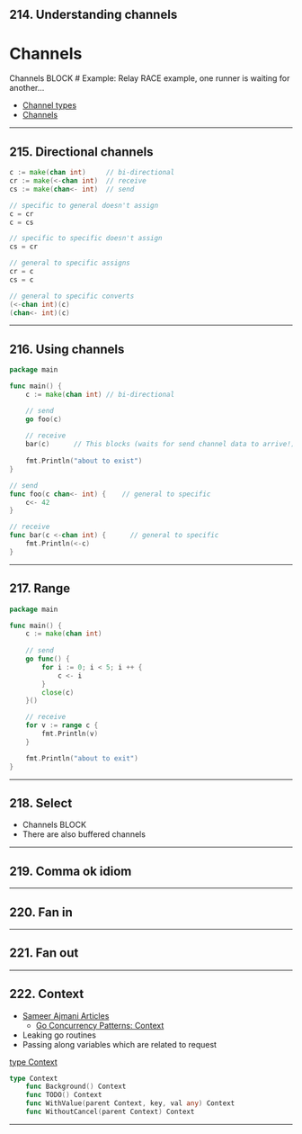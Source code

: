 ## 214. Understanding channels

# Channels

Channels BLOCK  # Example: Relay RACE example, one runner is waiting for another...

* [Channel types](https://go.dev/ref/spec#Channel_types)
* [Channels](https://go.dev/doc/effective_go#channels)

***

## 215. Directional channels

```go
c := make(chan int)     // bi-directional
cr := make(<-chan int)  // receive
cs := make(chan<- int)  // send

// specific to general doesn't assign
c = cr
c = cs

// specific to specific doesn't assign
cs = cr

// general to specific assigns
cr = c
cs = c

// general to specific converts
(<-chan int)(c)
(chan<- int)(c)
```

***

## 216. Using channels

```go
package main

func main() {
    c := make(chan int) // bi-directional

    // send
    go foo(c)    
    
    // receive
    bar(c)      // This blocks (waits for send channel data to arrive!)
    
    fmt.Println("about to exist")
}

// send
func foo(c chan<- int) {    // general to specific
    c<- 42
}

// receive
func bar(c <-chan int) {      // general to specific
    fmt.Println(<-c)
}
```

***

## 217. Range

```go
package main

func main() {
    c := make(chan int)
    
    // send
    go func() {
        for i := 0; i < 5; i ++ {
            c <- i    
        }
        close(c)
    }()

    // receive 
    for v := range c {
        fmt.Println(v)
    }

    fmt.Println("about to exit")
}
```

***

## 218. Select

* Channels BLOCK
* There are also buffered channels

***

## 219. Comma ok idiom

***

## 220. Fan in

***

## 221. Fan out

***

## 222. Context

* [Sameer Ajmani Articles](https://ajmani.net/go/)
    * [Go Concurrency Patterns: Context](https://go.dev/blog/context)
* Leaking go routines
* Passing along variables which are related to request

[type Context](https://pkg.go.dev/context#Context)
```go
type Context
    func Background() Context
    func TODO() Context
    func WithValue(parent Context, key, val any) Context
    func WithoutCancel(parent Context) Context
```

***

